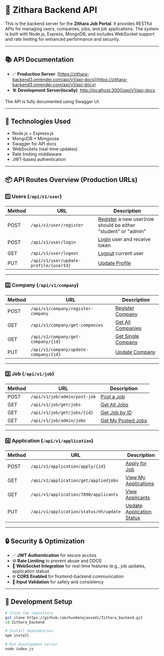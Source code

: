 # 🧠 Zithara Backend API

This is the backend server for the **Zithara Job Portal**. It provides RESTful APIs for managing users, companies, jobs, and job applications. The system is built with Node.js, Express, MongoDB, and includes WebSocket support and rate limiting for enhanced performance and security.

---

## 📚 API Documentation

- ✅ **Production Server**: [https://zithara-backend3.onrender.com/api/v1/api-docs](https://zithara-backend3.onrender.com/api/v1/api-docs)
- 🛠️ **Development Server(locally)**: [http://localhost:3000/api/v1/api-docs](http://localhost:3000/api/v1/api-docs)

The API is fully documented using Swagger UI.

---

## 🧩 Technologies Used

- Node.js + Express.js
- MongoDB + Mongoose
- Swagger for API docs
- WebSockets (real-time updates)
- Rate limiting middleware
- JWT-based authentication

---

## 📦 API Routes Overview (Production URLs)

### 1️⃣ Users (`/api/v1/user`)

| Method | URL                                                                 | Description                       |
|--------|----------------------------------------------------------------------|-----------------------------------|
| POST   | `/api/v1/user/register`                                              | [Register](https://zithara-backend3.onrender.com/api/v1/user/register) a new user(role should be either "student" or "admin"
| POST   | `/api/v1/user/login`                                                | [Login](https://zithara-backend3.onrender.com/api/v1/user/login) user and receive token |
| GET    | `/api/v1/user/logout`                                               | [Logout](https://zithara-backend3.onrender.com/api/v1/user/logout) current user |
| PUT    | `/api/v1/user/update-profile/{userId}`                              | [Update Profile](https://zithara-backend3.onrender.com/api/v1/user/update-profile/{userId}) |

---

### 2️⃣ Company (`/api/v1/company`)

| Method | URL                                                                     | Description                         |
|--------|--------------------------------------------------------------------------|-------------------------------------|
| POST   | `/api/v1/company/register-company`                                       | [Register Company](https://zithara-backend3.onrender.com/api/v1/company/register-company) |
| GET    | `/api/v1/company/get-companies`                                          | [Get All Companies](https://zithara-backend3.onrender.com/api/v1/company/get-companies) |
| GET    | `/api/v1/company/get-company/{id}`                                       | [Get Single Company](https://zithara-backend3.onrender.com/api/v1/company/get-company/{id}) |
| PUT    | `/api/v1/company/update-company/{id}`                                    | [Update Company](https://zithara-backend3.onrender.com/api/v1/company/update-company/{id}) |

---

### 3️⃣ Job (`/api/v1/job`)

| Method | URL                                                                         | Description                          |
|--------|------------------------------------------------------------------------------|--------------------------------------|
| POST   | `/api/v1/job/admin/post-job`                                                | [Post a Job](https://zithara-backend3.onrender.com/api/v1/job/admin/post-job) |
| GET    | `/api/v1/job/get/jobs`                                                      | [Get All Jobs](https://zithara-backend3.onrender.com/api/v1/job/get/jobs) |
| GET    | `/api/v1/job/get/jobs/{id}`                                                 | [Get Job by ID](https://zithara-backend3.onrender.com/api/v1/job/get/jobs/{id}) |
| GET    | `/api/v1/job/admin/jobs`                                                    | [Get My Posted Jobs](https://zithara-backend3.onrender.com/api/v1/job/admin/jobs) |

---

### 4️⃣ Application (`/api/v1/application`)

| Method | URL                                                                                       | Description                              |
|--------|--------------------------------------------------------------------------------------------|------------------------------------------|
| POST   | `/api/v1/application/apply/{id}`                                                           | [Apply for Job](https://zithara-backend3.onrender.com/api/v1/application/apply/{id}) |
| GET    | `/api/v1/application/get/appliedjobs`                                                     | [View My Applications](https://zithara-backend3.onrender.com/api/v1/application/get/appliedjobs) |
| GET    | `/api/v1/application/7890/applicants`                                                     | [View Applicants](https://zithara-backend3.onrender.com/api/v1/application/7890/applicants) |
| PUT    | `/api/v1/application/status/hh/update`                                                    | [Update Application Status](https://zithara-backend3.onrender.com/api/v1/application/status/hh/update) |

---

## 🔒 Security & Optimization

- ✅ **JWT Authentication** for secure access  
- ⚙️ **Rate Limiting** to prevent abuse and DDOS  
- 📡 **WebSocket Integration** for real-time features (e.g., job updates, application status)  
- 🌐 **CORS Enabled** for frontend-backend communication  
- 🧪 **Input Validation** for safety and consistency  

---

## 🔧 Development Setup

```bash
# Clone the repository
git clone https://github.com/kundanajavvadi/Zithara_backend.git
cd Zithara_backend

# Install dependencies
npm install

# Run development server
node index.js
